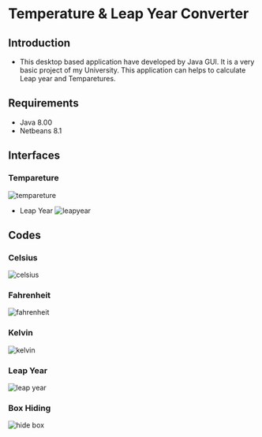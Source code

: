 # Temperature & Leap Year Converter

## Introduction
* This desktop based application have developed by Java GUI. It is a very basic project of my University. This application can helps to calculate Leap year and Temparetures.

## Requirements
* Java 8.00
* Netbeans 8.1

## Interfaces
### Tempareture
![tempareture](https://user-images.githubusercontent.com/23103980/40180876-a6be0872-5a09-11e8-9799-50ab734fe038.JPG)
* Leap Year
![leapyear](https://user-images.githubusercontent.com/23103980/40180890-ab81baca-5a09-11e8-83e3-18f12dec8183.JPG)

## Codes
### Celsius
![celsius](https://user-images.githubusercontent.com/23103980/40181114-29000a74-5a0a-11e8-8b6e-6ce0ad40b6e0.JPG)
### Fahrenheit
![fahrenheit](https://user-images.githubusercontent.com/23103980/40181120-2ecf9852-5a0a-11e8-8869-0f07a4c14462.JPG)
### Kelvin
![kelvin](https://user-images.githubusercontent.com/23103980/40181126-318fc774-5a0a-11e8-8893-433ccb470742.JPG)
### Leap Year
![leap year](https://user-images.githubusercontent.com/23103980/40181134-352a5408-5a0a-11e8-8067-d6f033fea696.JPG)
### Box Hiding
![hide box](https://user-images.githubusercontent.com/23103980/40181136-379f3cee-5a0a-11e8-828f-66eaef43edec.JPG)
